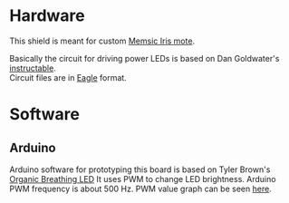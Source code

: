# Hardware
This shield is meant for custom [Memsic Iris mote](http://www.memsic.com/products/wireless-sensor-networks/wireless-modules.html).

Basically the circuit for driving power LEDs is based on Dan Goldwater's [instructable](http://www.instructables.com/id/Circuits-for-using-High-Power-LED-s/).  
Circuit files are in [Eagle](http://www.cadsoftusa.com/) format.

# Software
## Arduino
Arduino software for prototyping this board is based on Tyler Brown's [Organic Breathing LED](http://www.tmatthew.net/blog/breathing_led)
It uses PWM to change LED brightness. Arduino PWM frequency is about 500 Hz.
PWM value graph can be seen [here](http://www3.wolframalpha.com/input/?i=plot+%28-250*abs%28sin%28x*0.01%29%29%29%2B255%2C+x%3D-500..500).
